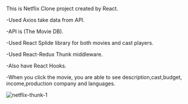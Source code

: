 This is Netflix Clone project created by React.

-Used Axios take data from API.

-API is (The Movie DB).

-Used React Splide library for both movies and cast players.

-Used React-Redux Thunk middleware.

-Also have React Hooks.

-When you click the movie, you are able to see description,cast,budget, income,production company and languages.

![netflix-thunk-1](https://github.com/evliyademiray/Netflix-Redux-Thunk-/assets/139562305/e756389b-a679-47ec-9f39-368dd201c82a)
